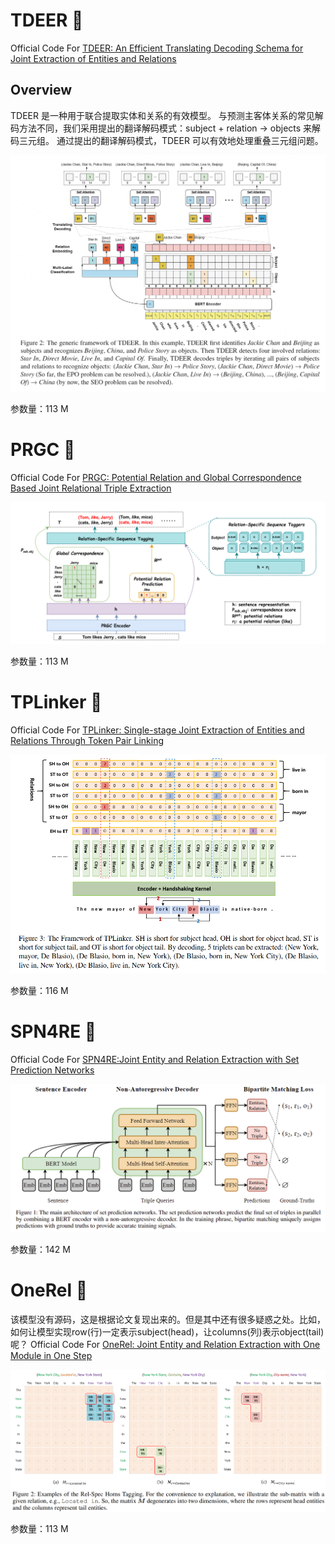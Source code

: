 # TDEER 🦌

Official Code For [TDEER: An Efficient Translating Decoding Schema for Joint Extraction of Entities and Relations](https://aclanthology.org/2021.emnlp-main.635/)

## Overview

TDEER 是一种用于联合提取实体和关系的有效模型。 与预测主客体关系的常见解码方法不同，我们采用提出的翻译解码模式：subject + relation -> objects 来解码三元组。 通过提出的翻译解码模式，TDEER 可以有效地处理重叠三元组问题。

![overview](docs/TDEER-Overview.png)

参数量：113 M


# PRGC 🦌

Official Code For [PRGC: Potential Relation and Global Correspondence Based Joint Relational Triple Extraction](https://arxiv.org/abs/2106.09895) 

![overview](docs/PRGC-Overview.png)

参数量：113 M


# TPLinker 🦌

Official Code For [TPLinker: Single-stage Joint Extraction of Entities and Relations Through Token Pair Linking](https://arxiv.org/abs/2010.13415) 


![overview](docs/TPLinker-Overview.png)

参数量：116 M


# SPN4RE 🦌

Official Code For [SPN4RE:Joint Entity and Relation Extraction with Set Prediction Networks](https://arxiv.org/abs/2011.01675) 


![overview](docs/SPN4RE-Overview.png)

参数量：142 M


# OneRel 🦌
该模型没有源码，这是根据论文复现出来的。但是其中还有很多疑惑之处。比如，如何让模型实现row(行)一定表示subject(head)，让columns(列)表示object(tail)呢？
Official Code For [OneRel: Joint Entity and Relation Extraction with One Module in One Step](https://arxiv.org/abs/2203.05412) 


![overview](docs/OneRel-Overview.png)

参数量：113 M

